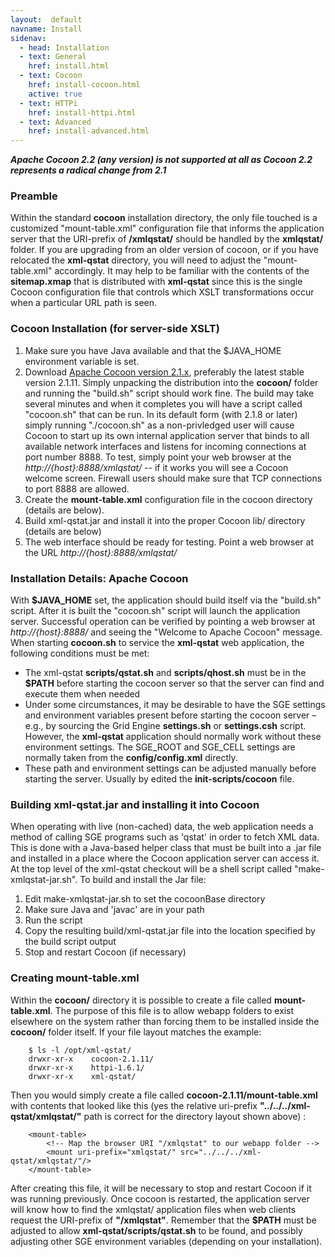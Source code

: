 ```yaml
---
layout:  default
navname: Install
sidenav:
  - head: Installation
  - text: General
    href: install.html
  - text: Cocoon
    href: install-cocoon.html
    active: true
  - text: HTTPi
    href: install-httpi.html
  - text: Advanced
    href: install-advanced.html
---
```


<em><strong>
Apache Cocoon 2.2 (any version) is not supported at all as Cocoon 2.2
represents a radical change from 2.1
</strong></em>

### Preamble

Within the standard **cocoon** installation directory, the only file touched
is a customized "mount-table.xml" configuration file that informs the
application server that the URI-prefix of **/xmlqstat/** should be handled
by the **xmlqstat/** folder. If you are upgrading from an older version of
cocoon, or if you have relocated the **xml-qstat** directory, you will need
to adjust the "mount-table.xml" accordingly. It may help to be familiar with
the contents of the **sitemap.xmap** that is distributed with **xml-qstat**
since this is the single Cocoon configuration file that controls which XSLT
transformations occur when a particular URL path is seen.

### Cocoon Installation (for server-side XSLT)

1. Make sure you have Java available and that the $JAVA_HOME environment
   variable is set.
2. Download [Apache Cocoon version 2.1.x](http://cocoon.apache.org/2.1/),
   preferably the latest stable version 2.1.11.
   Simply unpacking the distribution into the **cocoon/** folder and
   running the "build.sh" script should work fine. The build may take several
   minutes and when it completes you will have a script called "cocoon.sh"
   that can be run. In its default form (with 2.1.8 or later) simply running
   "./cocoon.sh" as a non-privledged user will cause Cocoon to start up its
   own internal application server that binds to all available network
   interfaces and listens for incoming connections at port number 8888. To
   test, simply point your web browser at the *http://{host}:8888/xmlqstat/*
   -- if it works you will see a Cocoon welcome screen. Firewall users should
   make sure that TCP connections to port 8888 are allowed.
3. Create the **mount-table.xml** configuration file in the cocoon directory
   (details are below).
4. Build xml-qstat.jar and install it into the proper Cocoon lib/ directory
   (details are below)
5. The web interface should be ready for testing.
   Point a web browser at the URL *http://{host}:8888/xmlqstat/*


### Installation Details: Apache Cocoon

With **$JAVA_HOME** set, the application should build itself via the
"build.sh" script. After it is built the "cocoon.sh" script will launch the
application server. Successful operation can be verified by pointing a web
browser at *http://{host}:8888/* and seeing the "Welcome to Apache Cocoon"
message. When starting **cocoon.sh** to service the **xml-qstat** web
application, the following conditions must be met:

- The xml-qstat **scripts/qstat.sh** and **scripts/qhost.sh**
  must be in the **$PATH** before starting the cocoon server so that the
  server can find and execute them when needed
- Under some circumstances, it may be desirable to have the SGE settings and
  environment variables present before starting the cocoon server &ndash;
  e.g., by sourcing the Grid Engine **settings.sh** or **settings.csh**
  script. However, the **xml-qstat** application should normally work
  without these environment settings. The SGE_ROOT and SGE_CELL settings
  are normally taken from the **config/config.xml** directly.
- These path and environment settings can be adjusted manually before
  starting the server. Usually by edited the **init-scripts/cocoon**
  file.

### Building xml-qstat.jar and installing it into Cocoon

When operating with live (non-cached) data, the web application needs a
method of calling SGE programs such as 'qstat' in order to fetch XML data.
This is done with a Java-based helper class that must be built into a .jar
file and installed in a place where the Cocoon application server can
access it. At the top level of the xml-qstat checkout will be a shell
script called "make-xmlqstat-jar.sh".
To build and install the Jar file:

1. Edit make-xmlqstat-jar.sh to set the cocoonBase directory
2. Make sure Java and 'javac' are in your path
3. Run the script
4. Copy the resulting build/xml-qstat.jar file into the location specified by
   the build script output
5. Stop and restart Cocoon (if necessary)

### Creating mount-table.xml

Within the **cocoon/** directory it is possible to create a file called
**mount-table.xml**.
The purpose of this file is to allow webapp folders to exist elsewhere on
the system rather than forcing them to be installed inside the **cocoon/**
folder itself. If your file layout matches the example:

        $ ls -l /opt/xml-qstat/
        drwxr-xr-x    cocoon-2.1.11/
        drwxr-xr-x    httpi-1.6.1/
        drwxr-xr-x    xml-qstat/

Then you would simply create a file called **cocoon-2.1.11/mount-table.xml**
with contents that looked like this (yes the relative uri-prefix
**"../../../xml-qstat/xmlqstat/"** path is correct for the directory layout
shown above) :

        <mount-table>
            <!-- Map the browser URI "/xmlqstat" to our webapp folder -->
            <mount uri-prefix="xmlqstat/" src="../../../xml-qstat/xmlqstat/"/>
        </mount-table>

After creating this file, it will be necessary to stop and restart Cocoon if
it was running previously. Once cocoon is restarted, the application server
will know how to find the xmlqstat/ application files when web clients
request the URI-prefix of **"/xmlqstat"**. Remember that the **$PATH** must
be adjusted to allow **xml-qstat/scripts/qstat.sh** to be found, and
possibly adjusting other SGE environment variables (depending on your
installation).

